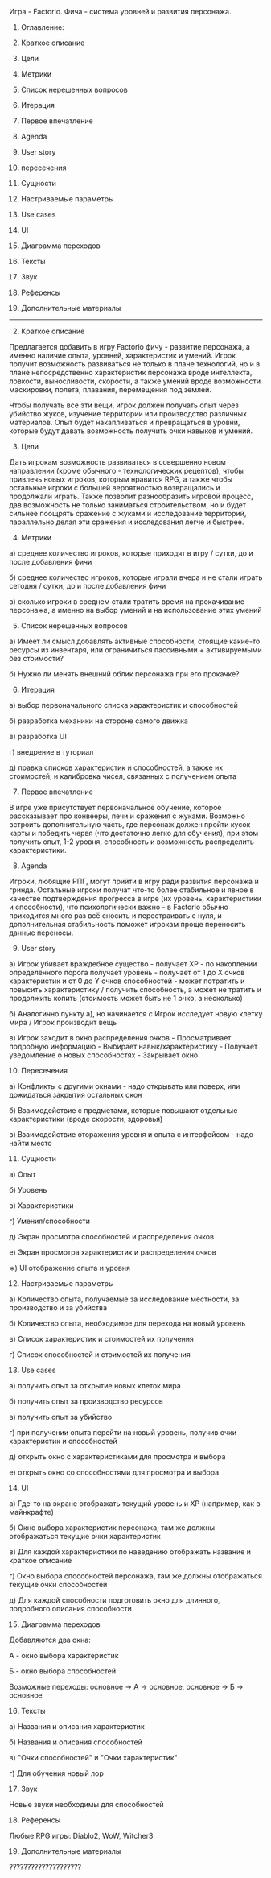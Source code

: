 Игра - Factorio. Фича - система уровней и развития персонажа.

1. Оглавление:

2. Краткое описание

3. Цели

4. Метрики

5. Список нерешенных вопросов

6. Итерация

7. Первое впечатление

8. Agenda

9. User story

10. пересечения

11. Сущности

12. Настриваемые параметры

13. Use cases

14. UI

15. Диаграмма переходов

16. Тексты

17. Звук

18. Референсы

19. Дополнительные материалы

------------------------------------------

2. Краткое описание

Предлагается добавить в игру Factorio фичу - развитие персонажа, а именно наличие опыта, уровней, характеристик и умений. Игрок получит возможность развиваться не только в плане технологий,
но и в плане непосредственно характеристик персонажа вроде интеллекта, ловкости, выносливости, скорости, а также умений вроде возможности маскировки, полета, плавания, перемещения под землей.

Чтобы получать все эти вещи, игрок должен получать опыт через убийство жуков, изучение территории или производство различных материалов. Опыт будет накапливаться и превращаться в уровни, которые
будут давать возможность получить очки навыков и умений.

3. Цели

Дать игрокам возможность развиваться в совершенно новом направлении (кроме обычного - технологических рецептов), чтобы привлечь новых игроков, которым нравится RPG, а также чтобы остальные игроки
с большей вероятностью возвращались и продолжали играть. Также позволит разнообразить игровой процесс, дав возможность не только заниматься строительством, но и будет сильнее поощрять сражение с
жуками и исследование территорий, параллельно делая эти сражения и исследования легче и быстрее.

4. Метрики

а) среднее количество игроков, которые приходят в игру / сутки, до и после добавления фичи

б) среднее количество игроков, которые играли вчера и не стали играть сегодня / сутки, до и после добавления фичи

в) сколько игроки в среднем стали тратить время на прокачивание персонажа, а именно на выбор умений и на использование этих умений

5. Список нерешенных вопросов

а) Имеет ли смысл добавлять активные способности, стоящие какие-то ресурсы из инвентаря, или ограничиться пассивными + активируемыми без стоимости?

б) Нужно ли менять внешний облик персонажа при его прокачке?

6. Итерация

а) выбор первоначального списка характеристик и способностей

б) разработка механики на стороне самого движка

в) разработка UI

г) внедрение в туториал

д) правка списков характеристик и способностей, а также их стоимостей, и калибровка чисел, связанных с получением опыта

7. Первое впечатление

В игре уже присутствует первоначальное обучение, которое рассказывает про конвееры, печи и сражения с жуками. Возможно встроить дополнительную часть, где персонаж должен пройти кусок карты
и победить червя (что достаточно легко для обучения), при этом получить опыт, 1-2 уровня, способность и возможность распределить характеристики. 

8. Agenda

Игроки, любящие РПГ, могут прийти в игру ради развития персонажа и гринда. Остальные игроки получат что-то более стабильное и явное в качестве подтверждения прогресса в игре (их уровень, характеристики
и способности), что психологически важно - в Factorio обычно приходится много раз всё сносить и перестраивать с нуля, и дополнительная стабильность поможет игрокам проще переносить данные переносы.

9. User story

а) Игрок убивает враждебное существо - получает XP - по накоплении определённого порога получает уровень - получает от 1 до X очков характеристик и от 0 до Y очков способностей - может
потратить и повысить характеристику / получить способность, а может не тратить и продолжить копить (стоимость может быть не 1 очко, а несколько)

б) Аналогично пункту а), но начинается с Игрок исследует новую клетку мира / Игрок производит вещь

в) Игрок заходит в окно распределения очков - Просматривает подробную информацию - Выбирает навык/характеристику - Получает уведомление о новых способностях - Закрывает окно

10. Пересечения

а) Конфликты с другими окнами - надо открывать или поверх, или дожидаться закрытия остальных окон

б) Взаимодействие с предметами, которые повышают отдельные характеристики (вроде скорости, здоровья)

в) Взаимодействие оторажения уровня и опыта с интерфейсом - надо найти место

11. Сущности

а) Опыт

б) Уровень

в) Характеристики

г) Умения/способности

д) Экран просмотра способностей и распределения очков

е) Экран просмотра характеристик и распределения очков

ж) UI отображение опыта и уровня

12. Настриваемые параметры

а) Количество опыта, получаемые за исследование местности, за производство и за убийства

б) Количество опыта, необходимое для перехода на новый уровень

в) Список характеристик и стоимостей их получения

г) Список способностей и стоимостей их получения

13. Use cases

а) получить опыт за открытие новых клеток мира

б) получить опыт за производство ресурсов

в) получить опыт за убийство

г) при получении опыта перейти на новый уровень, получив очки характеристик и способностей

д) открыть окно с характеристиками для просмотра и выбора

е) открыть окно со способностями для просмотра и выбора

14. UI

а) Где-то на экране отображать текущий уровень и XP (например, как в майнкрафте)

б) Окно выбора характеристик персонажа, там же должны отображаться текущие очки характеристик

в) Для каждой характеристики по наведению отображать название  и краткое описание

г) Окно выбора способностей персонажа, там же должны отображаться текущие очки способностей

д) Для каждой способности подготовить окно для длинного, подробного описания способности

15. Диаграмма переходов

Добавляются два окна:

А - окно выбора характеристик

Б - окно выбора способностей

Возможные переходы: основное -> А -> основное, основное -> Б -> основное

16. Тексты

а) Названия и описания характеристик

б) Названия и описания способностей

в) "Очки способностей" и "Очки характеристик"

г) Для обучения новый лор

17. Звук

Новые звуки необходимы для способностей

18. Референсы

Любые RPG игры: Diablo2, WoW, Witcher3

19. Дополнительные материалы

????????????????????
